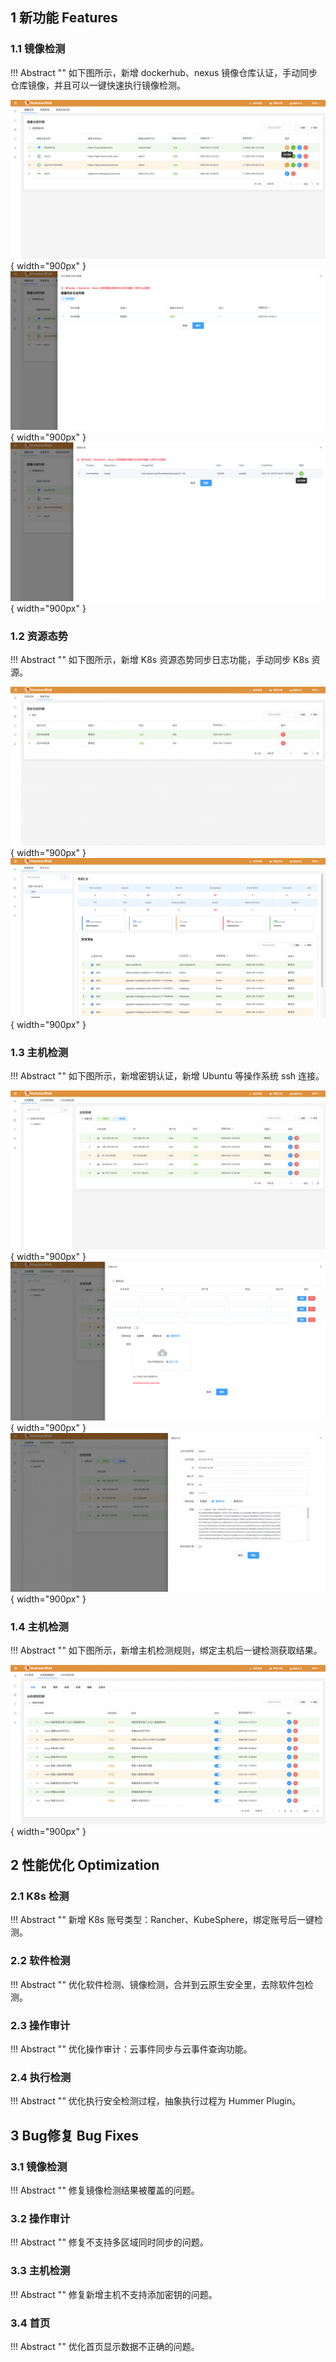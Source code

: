 ## 1 新功能 Features

### 1.1 镜像检测

!!! Abstract ""
如下图所示，新增 dockerhub、nexus 镜像仓库认证，手动同步仓库镜像，并且可以一键快速执行镜像检测。

![镜像检测](../img/release/0.3.1/image1.png){ width="900px" }
![镜像检测](../img/release/0.3.1/image2.png){ width="900px" }
![镜像检测](../img/release/0.3.1/image3.png){ width="900px" }

### 1.2 资源态势

!!! Abstract ""
如下图所示，新增 K8s 资源态势同步日志功能，手动同步 K8s 资源。

![资源态势](../img/release/0.3.1/k8s1.png){ width="900px" }
![资源态势](../img/release/0.3.1/k8s2.png){ width="900px" }

### 1.3 主机检测

!!! Abstract ""
如下图所示，新增密钥认证，新增 Ubuntu 等操作系统 ssh 连接。

![主机检测](../img/release/0.3.1/server1.png){ width="900px" }
![主机检测](../img/release/0.3.1/server2.png){ width="900px" }
![主机检测](../img/release/0.3.1/server3.png){ width="900px" }

### 1.4 主机检测

!!! Abstract ""
如下图所示，新增主机检测规则，绑定主机后一键检测获取结果。

![主机检测](../img/release/0.3.1/server4.png){ width="900px" }

## 2 性能优化 Optimization

### 2.1 K8s 检测

!!! Abstract ""
新增 K8s 账号类型：Rancher、KubeSphere，绑定账号后一键检测。

### 2.2 软件检测

!!! Abstract ""
优化软件检测、镜像检测，合并到云原生安全里，去除软件包检测。

### 2.3 操作审计

!!! Abstract ""
优化操作审计：云事件同步与云事件查询功能。

### 2.4 执行检测

!!! Abstract ""
优化执行安全检测过程，抽象执行过程为 Hummer Plugin。


## 3 Bug修复 Bug Fixes

### 3.1 镜像检测

!!! Abstract ""
修复镜像检测结果被覆盖的问题。

### 3.2 操作审计

!!! Abstract ""
修复不支持多区域同时同步的问题。

### 3.3 主机检测

!!! Abstract ""
修复新增主机不支持添加密钥的问题。

### 3.4 首页

!!! Abstract ""
优化首页显示数据不正确的问题。
